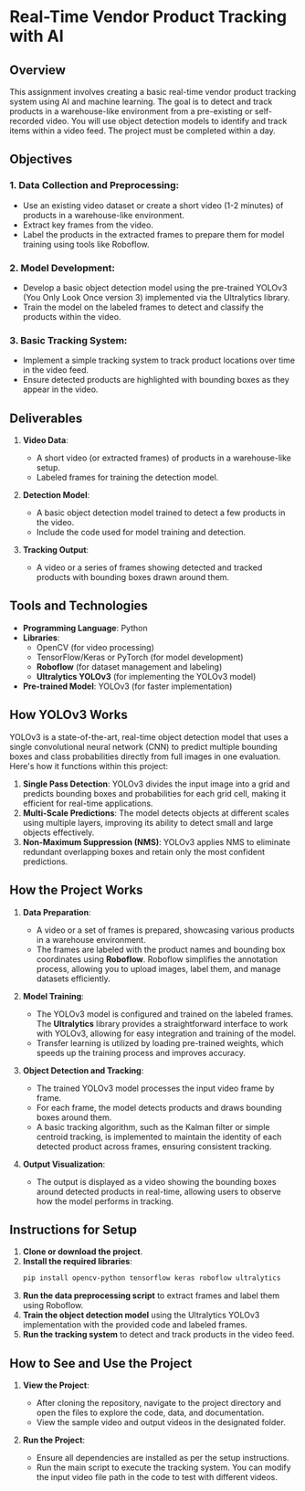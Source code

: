# Real-Time Vendor Product Tracking with AI

## Overview

This assignment involves creating a basic real-time vendor product tracking system using AI and machine learning. The goal is to detect and track products in a warehouse-like environment from a pre-existing or self-recorded video. You will use object detection models to identify and track items within a video feed. The project must be completed within a day.

## Objectives

### 1. Data Collection and Preprocessing:
- Use an existing video dataset or create a short video (1-2 minutes) of products in a warehouse-like environment.
- Extract key frames from the video.
- Label the products in the extracted frames to prepare them for model training using tools like Roboflow.

### 2. Model Development:
- Develop a basic object detection model using the pre-trained YOLOv3 (You Only Look Once version 3) implemented via the Ultralytics library.
- Train the model on the labeled frames to detect and classify the products within the video.

### 3. Basic Tracking System:
- Implement a simple tracking system to track product locations over time in the video feed.
- Ensure detected products are highlighted with bounding boxes as they appear in the video.

## Deliverables

1. **Video Data**: 
   - A short video (or extracted frames) of products in a warehouse-like setup.
   - Labeled frames for training the detection model.
   
2. **Detection Model**:
   - A basic object detection model trained to detect a few products in the video.
   - Include the code used for model training and detection.

3. **Tracking Output**:
   - A video or a series of frames showing detected and tracked products with bounding boxes drawn around them.

## Tools and Technologies

- **Programming Language**: Python
- **Libraries**: 
  - OpenCV (for video processing)
  - TensorFlow/Keras or PyTorch (for model development)
  - **Roboflow** (for dataset management and labeling)
  - **Ultralytics YOLOv3** (for implementing the YOLOv3 model)
- **Pre-trained Model**: YOLOv3 (for faster implementation)

## How YOLOv3 Works

YOLOv3 is a state-of-the-art, real-time object detection model that uses a single convolutional neural network (CNN) to predict multiple bounding boxes and class probabilities directly from full images in one evaluation. Here's how it functions within this project:

1. **Single Pass Detection**: YOLOv3 divides the input image into a grid and predicts bounding boxes and probabilities for each grid cell, making it efficient for real-time applications.
2. **Multi-Scale Predictions**: The model detects objects at different scales using multiple layers, improving its ability to detect small and large objects effectively.
3. **Non-Maximum Suppression (NMS)**: YOLOv3 applies NMS to eliminate redundant overlapping boxes and retain only the most confident predictions.

## How the Project Works

1. **Data Preparation**:
   - A video or a set of frames is prepared, showcasing various products in a warehouse environment.
   - The frames are labeled with the product names and bounding box coordinates using **Roboflow**. Roboflow simplifies the annotation process, allowing you to upload images, label them, and manage datasets efficiently.

2. **Model Training**:
   - The YOLOv3 model is configured and trained on the labeled frames. The **Ultralytics** library provides a straightforward interface to work with YOLOv3, allowing for easy integration and training of the model.
   - Transfer learning is utilized by loading pre-trained weights, which speeds up the training process and improves accuracy.

3. **Object Detection and Tracking**:
   - The trained YOLOv3 model processes the input video frame by frame.
   - For each frame, the model detects products and draws bounding boxes around them.
   - A basic tracking algorithm, such as the Kalman filter or simple centroid tracking, is implemented to maintain the identity of each detected product across frames, ensuring consistent tracking.

4. **Output Visualization**:
   - The output is displayed as a video showing the bounding boxes around detected products in real-time, allowing users to observe how the model performs in tracking.

## Instructions for Setup

1. **Clone or download the project**.
2. **Install the required libraries**:
   ```bash
   pip install opencv-python tensorflow keras roboflow ultralytics
   ```
3. **Run the data preprocessing script** to extract frames and label them using Roboflow.
4. **Train the object detection model** using the Ultralytics YOLOv3 implementation with the provided code and labeled frames.
5. **Run the tracking system** to detect and track products in the video feed.

## How to See and Use the Project

1. **View the Project**:
   - After cloning the repository, navigate to the project directory and open the files to explore the code, data, and documentation.
   - View the sample video and output videos in the designated folder.

2. **Run the Project**:
   - Ensure all dependencies are installed as per the setup instructions.
   - Run the main script to execute the tracking system. You can modify the input video file path in the code to test with different videos.
